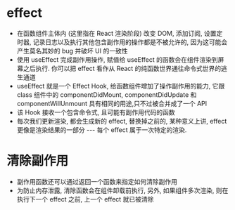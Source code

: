 # effect  
* 在函数组件主体内 (这里指在 React 渲染阶段) 改变 DOM, 添加订阅, 设置定时器, 记录日志以及执行其他包含副作用的操作都是不被允许的, 因为这可能会产生莫名其妙的 bug 并破坏 UI 的一致性  
* 使用 useEffect 完成副作用操作, 赋值给 useEffect 的函数会在组件渲染到屏幕之后执行. 你可以把 effect 看作从 React 的纯函数世界通往命令式世界的逃生通道   
* useEffect 就是一个 Effect Hook, 给函数组件增加了操作副作用的能力, 它跟 class 组件中的 componentDidMount, componentDidUpdate 和 componentWillUnmount 具有相同的用途,只不过被合并成了一个 API  
* 该 Hook 接收一个包含命令式, 且可能有副作用代码的函数  
* 每次我们更新渲染, 都会生成新的 effect, 替换掉之前的, 某种意义上讲, effect 更像是渲染结果的一部分 --- 每个 effect 属于一次特定的渲染.  


# 清除副作用  
* 副作用函数还可以通过返回一个函数来指定如何清除副作用  
* 为防止内存泄露, 清除函数会在组件卸载前执行, 另外, 如果组件多次渲染, 则在执行下一个 effect 之前, 上一个 effect 就已被清除   